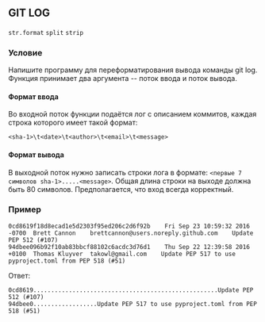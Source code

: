 ## GIT LOG

`str.format` `split` `strip`

### Условие

Напишите программу для переформатирования вывода команды git log. Функция принимает два аргумента -- поток ввода и поток вывода.

#### Формат ввода

Во входной поток функции подаётся лог с описанием коммитов, каждая строка которого имеет такой формат:

`<sha-1>\t<date>\t<author>\t<email>\t<message>`

#### Формат вывода

В выходной поток нужно записать строки лога в формате: `<первые 7 символов sha-1>.....<message>`.
Общая длина строки на выходе должна быть 80 символов. Предполагается, что вход всегда корректный.

### Пример

```
0cd8619f18d8ecad1e5d2303f95ed206c2d6f92b	Fri Sep 23 10:59:32 2016 -0700	Brett Cannon	brettcannon@users.noreply.github.com	Update PEP 512 (#107)
94dbee096b92f10ab83bbcf88102c6acdc3d76d1	Thu Sep 22 12:39:58 2016 +0100	Thomas Kluyver	takowl@gmail.com	Update PEP 517 to use pyproject.toml from PEP 518 (#51)
```

Ответ:

```
0cd8619....................................................Update PEP 512 (#107)
94dbee0..................Update PEP 517 to use pyproject.toml from PEP 518 (#51)
```
